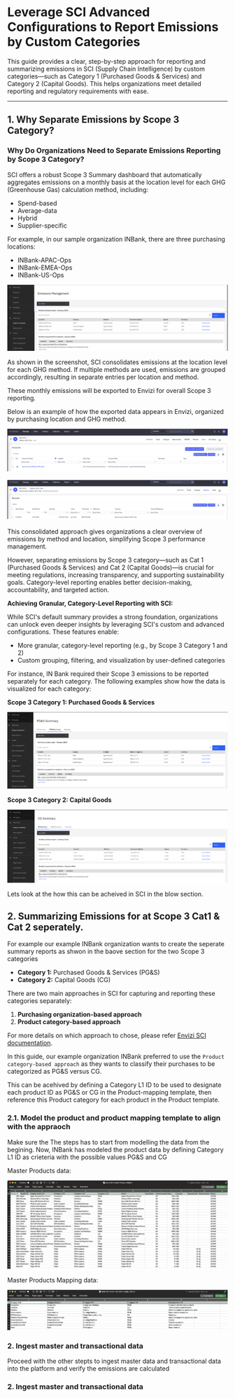 
# Leverage SCI Advanced Configurations to Report Emissions by Custom Categories

This guide provides a clear, step-by-step approach for reporting and summarizing emissions in SCI (Supply Chain Intelligence) by custom categories—such as Category 1 (Purchased Goods & Services) and Category 2 (Capital Goods). This helps organizations meet detailed reporting and regulatory requirements with ease.

---

## 1. Why Separate Emissions by Scope 3 Category?


### Why Do Organizations Need to Separate Emissions Reporting by Scope 3 Category?

SCI offers a robust Scope 3 Summary dashboard that automatically aggregates emissions on a monthly basis at the location level for each GHG (Greenhouse Gas) calculation method, including:

- Spend-based
- Average-data
- Hybrid
- Supplier-specific

For example, in our sample organization INBank, there are three purchasing locations:

- INBank-APAC-Ops
- INBank-EMEA-Ops
- INBank-US-Ops

<div align="center">
  <img src="Images/SCI-Scope3-Summary-Jan2024.png">
</div>


As shown in the screenshot, SCI consolidates emissions at the location level for each GHG method. If multiple methods are used, emissions are grouped accordingly, resulting in separate entries per location and method.

These monthly emissions will be exported to Envizi for overall Scope 3 reporting. 

Below is an example of how the exported data appears in Envizi, organized by purchasing location and GHG method.

<div align="center">
  <img src="Images/Envizi-APAC-Ops-SpendAcc.png">
</div>

<br>
<div align="center">
  <img src="Images/Envizi-APAC-Ops-SpendAcc-data.png">
</div>
<br>
This consolidated approach gives organizations a clear overview of emissions by method and location, simplifying Scope 3 performance management.

However, separating emissions by Scope 3 category—such as Cat 1 (Purchased Goods & Services) and Cat 2 (Capital Goods)—is crucial for meeting regulations, increasing transparency, and supporting sustainability goals. Category-level reporting enables better decision-making, accountability, and targeted action.


**Achieving Granular, Category-Level Reporting with SCI:**

While SCI's default summary provides a strong foundation, organizations can unlock even deeper insights by leveraging SCI's custom and advanced configurations. These features enable:

- More granular, category-level reporting (e.g., by Scope 3 Category 1 and 2)
- Custom grouping, filtering, and visualization by user-defined categories

For instance, IN Bank required their Scope 3 emissions to be reported separately for each category. The following examples show how the data is visualized for each category:

**Scope 3 Category 1: Purchased Goods & Services**
<div align="center">
  <img src="Images/Scope3-pg&s-summary.png">
</div>

**Scope 3 Category 2: Capital Goods**
<div align="center">
  <img src="Images/Scope3-cg-summary.png">
</div>


Lets look at the how this can be acheived in SCI in the blow section. 

## 2. Summarizing Emissions for at Scope 3 Cat1 & Cat 2 seperately.

For example our example INBank organization wants to create the seperate summary reports as shwon in the baove section for the two Scope 3 categories 

- **Category 1:** Purchased Goods & Services (PG&S)
- **Category 2:** Capital Goods (CG)


There are two main approaches in SCI for capturing and reporting these categories separately:

1. **Purchasing organization-based approach**
2. **Product category-based approach**

For more details on which approach to chose, please refer  [Envizi SCI documentation](https://www.ibm.com/docs/en/envizi-supply-chain?topic=configuration-configuring-category-1-2).



In this guide,  our example organization INBank preferred  to use the `Product category-based approach` as they  wants to classify their purchases to be categorized as PG&S versus CG.  

This can be acehived by defining a Category L1 ID to be used to designate each product ID as PG&S or CG in the Product-mapping template, then reference this Product category for each product in the Product template.

### 2.1. Model the product and product mapping template to align with the appraoch

Make sure the The steps has to start from modelling the data from the begining. Now, INBank has modeled the product data by defining Category L1 ID as crieteria with the possible values PG&S and CG

Master Products data: 

<div align="center">
  <img src="Images/SCI-master-product-Catgwise.png">
</div>
 
Master Products Mapping data: 

<div align="center">
  <img src="Images/SCI-master-product-mapping-Catgwise.png">
</div>

### 2. Ingest master and transactional data 

Proceed with the other stepts to ingest master data and transactional data into the platform and verify the emissions are calculated



### 2. Ingest master and transactional data 
 


